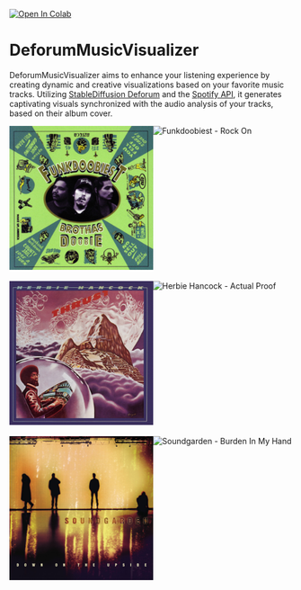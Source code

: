 [![Open In Colab](https://colab.research.google.com/assets/colab-badge.svg)](https://colab.research.google.com/drive/17Z-UW9ybR113xKxOKK88Wcfsl621wQzM#scrollTo=UuttUY-t-gtd)

# DeforumMusicVisualizer
DeforumMusicVisualizer aims to enhance your listening experience by creating dynamic and creative visualizations based on your favorite music tracks. Utilizing [StableDiffusion Deforum](https://github.com/deforum-art/deforum-stable-diffusion) and the [Spotify API](https://developer.spotify.com/documentation/web-api), it generates captivating visuals synchronized with the audio analysis of your tracks, based on their album cover.

<p align="center">

  <div style="display: flex; align-items: center; margin-bottom: 20px;">
    <img src="example_gifs/Funkdoobiest%20-%20Rock%20On.jpg" alt="Funkdoobiest - Rock On / Album Cover" width="256" height="256">
    <img src="example_gifs/Funkdoobiest%20-%20Rock%20On.gif" alt="Funkdoobiest - Rock On" width="256" height="256">
  </div>

  <div style="display: flex; align-items: center; margin-bottom: 20px;">
    <img src="example_gifs/Herbie%20Hancock%20-%20Actual%20Proof.jpg" alt="Herbie Hancock - Actual Proof / Album Cover" width="256" height="256">
    <img src="example_gifs/Herbie%20Hancock%20-%20Actual%20Proof.gif" alt="Herbie Hancock - Actual Proof" width="256" height="256">
  </div>

  <div style="display: flex; align-items: center;">
    <img src="example_gifs/Soundgarden%20-%20Burden%20In%20My%20Hand.jpg" alt="Soundgarden - Burden In My Hand / Album Cover" width="256" height="256">
    <img src="example_gifs/Soundgarden%20-%20Burden%20In%20My%20Hand.gif" alt="Soundgarden - Burden In My Hand" width="256" height="256">
  </div>
  
</p>
